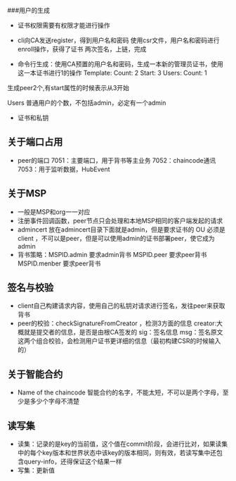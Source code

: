 ###用户的生成
- 证书权限需要有权限才能进行操作
- cli向CA发送register，得到用户名和密码
使用csr文件，用户名和密码进行enroll操作，获得了证书
两次签名，上链，完成

- 命令行生成：使用CA预置的用户名和密码，生成一本新的管理员证书，使用这一本证书进行1的操作
    Template:
      Count: 2
      Start: 3
    Users:
      Count: 1

生成peer2个,有start属性的时候表示从3开始

Users 普通用户的个数，不包括admin，必定有一个admin

- 证书和私钥

## 关于端口占用
- peer的端口
7051：主要端口，用于背书等主业务
7052：chaincode通讯
7053：用于监听数据，HubEvent

## 关于MSP
- 一般是MSP和org一一对应
- 注册事件回调函数，peer节点只会处理和本地MSP相同的客户端发起的请求
- admincert 放在admincert目录下面就是admin，但是要求证书的 OU 必须是 client ，不可以是peer，但是可以使用admin的证书部署peer，使它成为admin
- 背书策略：MSPID.admin 要求admin背书  MSPID.peer 要求peer背书  MSPID.menber 要求peer背书

## 签名与校验
- client自己构建请求内容，使用自己的私钥对请求进行签名，发往peer来获取背书
- peer的校验：checkSignatureFromCreator ，检测3方面的信息 creator:大概就是提交者的信息，是否是由根CA签发的 sig：签名信息 msg：签名原文  这两个组合校验，会检测用户证书更详细的信息（最初构建CSR的时候输入的）

## 关于智能合约
- Name of the chaincode 智能合约的名字，不能太短，不可以是两个字母，至少是多少个字母不清楚

## 读写集
- 读集：记录的是key的当前值，这个值在commit阶段，会进行比对，如果读集中的每个key版本和世界状态中该key的版本相同，则有效，若读写集中还包含query-info，还得保证这个结果一样
- 写集：更新值



